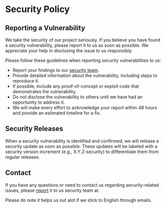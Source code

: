 # Security Policy

## Reporting a Vulnerability

We take the security of our project seriously. If you believe you have found a security vulnerability, please report it to us as soon as possible. We appreciate your help in disclosing the issue to us responsibly.

Please follow these guidelines when reporting security vulnerabilities to us:

- Report your findings to our [security team](https://github.com/ethan-davies/byte/security/advisories).
- Provide detailed information about the vulnerability, including steps to reproduce it.
- If possible, include any proof-of-concept or exploit code that demonstrates the vulnerability.
- Do not disclose the vulnerability to others until we have had an opportunity to address it.
- We will make every effort to acknowledge your report within 48 hours and provide an estimated timeline for a fix.


## Security Releases

When a security vulnerability is identified and confirmed, we will release a security update as soon as possible. These updates will be labeled with a security version increment (e.g., X.Y.Z-security) to differentiate them from regular releases.


## Contact

If you have any questions or need to contact us regarding security-related issues, please [report](https://github.com/ethan-davies/byte/security/advisories) it to us security team at.

Please do note it helps us out alot if we stick to English through emails.
